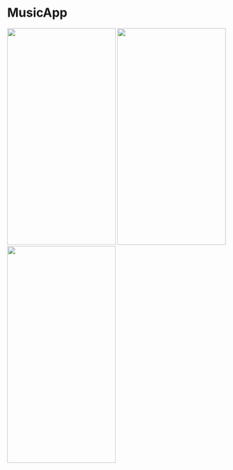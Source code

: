 # MusicApp
<img src="https://user-images.githubusercontent.com/92275173/214077817-b9299476-9b21-430b-8c63-ce7da86985e0.png" height="500" width="250" > <img src="https://user-images.githubusercontent.com/92275173/214077799-4cebac89-3a55-47ee-b6bf-f7915476394e.png" height="500" width="250" > <img src="https://user-images.githubusercontent.com/92275173/214077682-8a44f1bc-d013-4d13-ae77-d8b4d69d19ed.png" height="500" width="250" >
